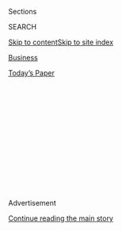 <div id="app">

<div>

<div>

<div>

<div class="NYTAppHideMasthead css-1q2w90k e1suatyy0">

<div class="section css-ui9rw0 e1suatyy2">

<div class="css-eph4ug er09x8g0">

<div class="css-6n7j50">

</div>

<span class="css-1dv1kvn">Sections</span>

<div class="css-10488qs">

<span class="css-1dv1kvn">SEARCH</span>

</div>

[Skip to content](#site-content)[Skip to site
index](#site-index)

</div>

<div id="masthead-section-label" class="css-1wr3we4 eaxe0e00">

[Business](https://www.nytimes3xbfgragh.onion/section/business)

</div>

<div class="css-10698na e1huz5gh0">

</div>

</div>

<div id="masthead-bar-one" class="section hasLinks css-15hmgas e1csuq9d3">

<div class="css-uqyvli e1csuq9d0">

</div>

<div class="css-1uqjmks e1csuq9d1">

</div>

<div class="css-9e9ivx">

[](https://myaccount.nytimes3xbfgragh.onion/auth/login?response_type=cookie&client_id=vi)

</div>

<div class="css-1bvtpon e1csuq9d2">

[Today’s
Paper](https://www.nytimes3xbfgragh.onion/section/todayspaper)

</div>

</div>

</div>

</div>

<div data-aria-hidden="false">

<div id="site-content" data-role="main">

<div>

<div class="css-1aor85t" style="opacity:0.000000001;z-index:-1;visibility:hidden">

<div class="css-1hqnpie">

<div class="css-epjblv">

<span class="css-17xtcya">[Business](/section/business)</span><span class="css-x15j1o">|</span><span class="css-fwqvlz">Facebook
Objects to Chris Hughes Essay Calling for Its
Breakup</span>

</div>

<div class="css-k008qs">

<div class="css-1iwv8en">

<span class="css-18z7m18"></span>

<div>

</div>

</div>

<span class="css-1n6z4y">https://nyti.ms/2Lz3MBE</span>

<div class="css-1705lsu">

<div class="css-4xjgmj">

<div class="css-4skfbu" data-role="toolbar" data-aria-label="Social Media Share buttons, Save button, and Comments Panel with current comment count" data-testid="share-tools">

  - 
  - 
  - 
  - 
    
    <div class="css-6n7j50">
    
    </div>

  - 

</div>

</div>

</div>

</div>

</div>

</div>

<div class="css-13pd83m">

</div>

<div id="top-wrapper" class="css-1sy8kpn">

<div id="top-slug" class="css-l9onyx">

Advertisement

</div>

[Continue reading the main
story](#after-top)

<div class="ad top-wrapper" style="text-align:center;height:100%;display:block;min-height:250px">

<div id="top" class="place-ad" data-position="top" data-size-key="top">

</div>

</div>

<div id="after-top">

</div>

</div>

<div id="sponsor-wrapper" class="css-1hyfx7x">

<div id="sponsor-slug" class="css-19vbshk">

Supported by

</div>

[Continue reading the main
story](#after-sponsor)

<div id="sponsor" class="ad sponsor-wrapper" style="text-align:center;height:100%;display:block">

</div>

<div id="after-sponsor">

</div>

</div>

<div class="css-1vkm6nb ehdk2mb0">

# Facebook Objects to Chris Hughes Essay Calling for Its Breakup

</div>

<div class="css-79elbk" data-testid="photoviewer-wrapper">

<div class="css-z3e15g" data-testid="photoviewer-wrapper-hidden">

</div>

<div class="css-1a48zt4 ehw59r15" data-testid="photoviewer-children">

![<span class="css-16f3y1r e13ogyst0" data-aria-hidden="true">Facebook,
Messenger and Instagram apps are displayed on a
phone.</span><span class="css-cnj6d5 e1z0qqy90" itemprop="copyrightHolder"><span class="css-1ly73wi e1tej78p0">Credit...</span><span><span>Jenny
Kane/Associated
Press</span></span></span>](https://static01.graylady3jvrrxbe.onion/images/2019/05/09/multimedia/09xp-Facebook/merlin_154613076_0b61f737-845f-4076-8623-f6e505288e13-articleLarge.jpg?quality=75&auto=webp&disable=upscale)

</div>

</div>

<div class="css-xt80pu e12qa4dv0">

<div class="css-18e8msd">

<div class="css-vp77d3 epjyd6m0">

<div class="css-1baulvz">

By [<span class="css-1baulvz last-byline" itemprop="name">Heather
Murphy</span>](https://www.nytimes3xbfgragh.onion/by/heather-murphy)

</div>

</div>

  - May 9,
    2019

  - 
    
    <div class="css-4xjgmj">
    
    <div class="css-d8bdto" data-role="toolbar" data-aria-label="Social Media Share buttons, Save button, and Comments Panel with current comment count" data-testid="share-tools">
    
      - 
      - 
      - 
      - 
        
        <div class="css-6n7j50">
        
        </div>
    
      - 
    
    </div>
    
    </div>

</div>

</div>

<div class="section meteredContent css-1r7ky0e" name="articleBody" itemprop="articleBody">

<div class="css-1fanzo5 StoryBodyCompanionColumn">

<div class="css-53u6y8">

Facebook pushed back Thursday after Chris Hughes, a billionaire
co-founder of the company, argued in a New York Times Op-Ed essay that
the company should be broken up and regulated.

“Facebook accepts that with success comes accountability,” Nick Clegg,
Facebook’s vice president for global affairs and communication, wrote in
a statement. “But you don’t enforce accountability by calling for the
breakup of a successful American company.”

The statement followed a [lengthy Op-Ed by Mr.
Hughes](https://www.nytimes3xbfgragh.onion/2019/05/09/opinion/sunday/chris-hughes-facebook-zuckerberg.html)
published online Thursday morning arguing that the social media giant be
subjected to extensive government oversight and separated into multiple
companies, notably by spinning off the photo-sharing app Instagram and
the messenger service WhatsApp. The essay will appear in print on
Sunday.

Mr. Hughes was a co-founder of Facebook with Mark Zuckerberg 15 years
ago when they were undergraduates at Harvard. He [left the company
in 2007](http://www.pbs.org/wnet/need-to-know/the-daily-need/the-facebook-co-founder-who-got-away/3847/)
to work with the Obama campaign and more recently has focused on the
issue of income inequality. In the essay, he said repeatedly that Mr.
Zuckerberg is a good, kind person but simply has too much power for any
one individual.

</div>

</div>

<div class="css-1fanzo5 StoryBodyCompanionColumn">

<div class="css-53u6y8">

“The government must hold Mark accountable,” Mr. Hughes wrote in the
5,800-word column, arguing that the social media giant has grown far too
powerful.

“From our earliest days, Mark used the word ‘domination’ to describe our
ambitions, with no hint of irony or humility,” he wrote. “Over a decade
later, Facebook has earned the prize of domination. It is worth half a
trillion dollars and commands, by my estimate, more than 80 percent of
the world’s social networking revenue. It is a powerful monopoly,
eclipsing all of its rivals and erasing competition from the social
networking category.”

*\[Read Chris Hughes’s* [*argument for breaking up
Facebook*](https://www.nytimes3xbfgragh.onion/2019/05/09/opinion/sunday/chris-hughes-facebook-zuckerberg.html?action=click&module=Intentional&pgtype=Article)*.\]*

Though others have made similar arguments over the past year, the essay
by a longtime confidant of Mr. Zuckerberg drew intense interest, given
Mr. Hughes’s role in the start of the company and his once close-knit
relationship with Mr. Zuckerberg.

Naturally, the debate also played out on Facebook itself and other
social media platforms. Some said Mr. Hughes’s argument rang hollow
because he had made hundreds of millions of dollars from Facebook.
Others said that a breakup would not fix the core issues posed by a few
companies with so much power over the flow of information.

The specific prescription Mr. Hughes offered was government
intervention. He wrote that the Federal Trade Commission and the Justice
Department “should enforce antitrust laws by undoing the Instagram and
WhatsApp acquisitions and banning future acquisitions for several
years.” He called the decision to allow Facebook to buy these two
major competitors “the F.T.C.’s biggest mistake.”

</div>

</div>

<div class="css-1fanzo5 StoryBodyCompanionColumn">

<div class="css-53u6y8">

He also argued that simply breaking up Facebook would not be sufficient.
“We need a new agency, empowered by Congress to regulate tech
companies,” he wrote, saying that “its first mandate should be to
protect privacy.”

One person who embraced the essay was Senator Elizabeth Warren, the
Massachusetts Democrat who has made the breakup of Facebook, Google and
Amazon a cornerstone of her presidential campaign. She
[expressed](https://twitter.com/ewarren/status/1126493176406081537) her
support on Twitter and [on
Medium](https://medium.com/@teamwarren/heres-how-we-can-break-up-big-tech-9ad9e0da324c).

</div>

</div>

<div class="css-cfo9c3">

</div>

<div class="css-1fanzo5 StoryBodyCompanionColumn">

<div class="css-53u6y8">

“Weak antitrust enforcement has led to a dramatic reduction in
competition and innovation in the tech sector,” Ms. Warren wrote.
“Venture capitalists are now hesitant to fund new start-ups to compete
with these big tech companies because it’s so easy for the big companies
to either snap up growing competitors or drive them out of business.”

[Tim Wu,](https://www.law.columbia.edu/faculty/timothy-wu) a professor
of antitrust law at Columbia Law School and the author of “[The Curse of
Bigness: Antitrust in the New Gilded
Age](https://www.amazon.com/Curse-Bigness-Antitrust-New-Gilded/dp/0999745468),”
also applauded the proposal. “It would be part of an American tradition
of breaking up some of the largest tech companies that has produced
positive results,” he said.

He pointed to the [case of
AT\&T](https://www.nytimes3xbfgragh.onion/1995/09/22/business/at-t-move-is-a-reversal-of-course-set-in-1980-s.html),
the telephone monopoly that was disassembled into eight smaller
companies in 1984. “A lot of what we now call the internet revolution
was a byproduct of the breakup,” he said.

But Kent Lassman, the president of the[Competitive Enterprise
Institute](http://cei.org/), said industry-specific regulations can
backfire. Established business interests will use them to ward off
competition, he said. “It is absurd for innovative companies to require
constant permission from regulators like the F.T.C. to adapt to a
dynamic market.”

</div>

</div>

<div class="css-1fanzo5 StoryBodyCompanionColumn">

<div class="css-53u6y8">

As a practical matter, a Facebook breakup won’t happen anytime soon,
said [Bill Kovacic](https://www.law.gwu.edu/william-e-kovacic), a
professor of global competition at George Washington Law School. He said
Facebook could argue that it had grown WhatsApp and Instagram into
successful businesses with satisfied customers: “How do we know they
would have turned out to be an independent and effective competitor?”

He said that Mr. Hughes’s essay “dramatically underestimates the
difficulty for the government to prevail in such a case.”

</div>

</div>

</div>

<div>

</div>

<div>

</div>

<div>

</div>

<div>

<div id="bottom-wrapper" class="css-1ede5it">

<div id="bottom-slug" class="css-l9onyx">

Advertisement

</div>

[Continue reading the main
story](#after-bottom)

<div id="bottom" class="ad bottom-wrapper" style="text-align:center;height:100%;display:block;min-height:90px">

</div>

<div id="after-bottom">

</div>

</div>

</div>

</div>

</div>

## Site Index

<div>

</div>

## Site Information Navigation

  - [© <span>2020</span> <span>The New York Times
    Company</span>](https://help.nytimes3xbfgragh.onion/hc/en-us/articles/115014792127-Copyright-notice)

<!-- end list -->

  - [NYTCo](https://www.nytco.com/)
  - [Contact
    Us](https://help.nytimes3xbfgragh.onion/hc/en-us/articles/115015385887-Contact-Us)
  - [Work with us](https://www.nytco.com/careers/)
  - [Advertise](https://nytmediakit.com/)
  - [T Brand Studio](http://www.tbrandstudio.com/)
  - [Your Ad
    Choices](https://www.nytimes3xbfgragh.onion/privacy/cookie-policy#how-do-i-manage-trackers)
  - [Privacy](https://www.nytimes3xbfgragh.onion/privacy)
  - [Terms of
    Service](https://help.nytimes3xbfgragh.onion/hc/en-us/articles/115014893428-Terms-of-service)
  - [Terms of
    Sale](https://help.nytimes3xbfgragh.onion/hc/en-us/articles/115014893968-Terms-of-sale)
  - [Site
    Map](https://spiderbites.nytimes3xbfgragh.onion)
  - [Help](https://help.nytimes3xbfgragh.onion/hc/en-us)
  - [Subscriptions](https://www.nytimes3xbfgragh.onion/subscription?campaignId=37WXW)

</div>

</div>

</div>

</div>
